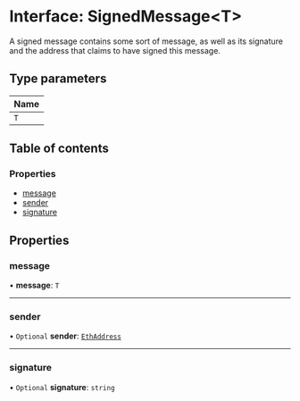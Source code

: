 # Interface: SignedMessage<T\>

A signed message contains some sort of message, as well as its signature and the address that
claims to have signed this message.

## Type parameters

| Name |
| :--- |
| `T`  |

## Table of contents

### Properties

- [message](SignedMessage.md#message)
- [sender](SignedMessage.md#sender)
- [signature](SignedMessage.md#signature)

## Properties

### message

• **message**: `T`

---

### sender

• `Optional` **sender**: [`EthAddress`](../README.md#ethaddress)

---

### signature

• `Optional` **signature**: `string`
